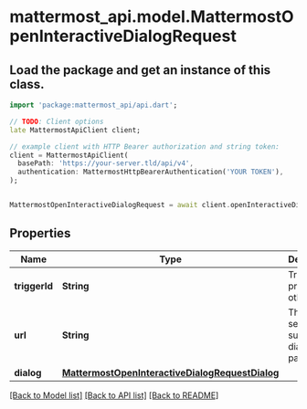 # mattermost_api.model.MattermostOpenInteractiveDialogRequest

## Load the package and get an instance of this class.
```dart
import 'package:mattermost_api/api.dart';

// TODO: Client options
late MattermostApiClient client;

// example client with HTTP Bearer authorization and string token:
client = MattermostApiClient(
  basePath: 'https://your-server.tld/api/v4',
  authentication: MattermostHttpBearerAuthentication('YOUR TOKEN'),
);


MattermostOpenInteractiveDialogRequest = await client.openInteractiveDialogRequest.FUNCTION_THAT_RETURNS_THIS_CLASS();

```

## Properties
Name | Type | Description | Notes
------------ | ------------- | ------------- | -------------
**triggerId** | **String** | Trigger ID provided by other action | 
**url** | **String** | The URL to send the submitted dialog payload to | 
**dialog** | [**MattermostOpenInteractiveDialogRequestDialog**](MattermostOpenInteractiveDialogRequestDialog.md) |  | 

[[Back to Model list]](../GENERATED_README.md#documentation-for-models) [[Back to API list]](../GENERATED_README.md#documentation-for-api-endpoints) [[Back to README]](../GENERATED_README.md)


